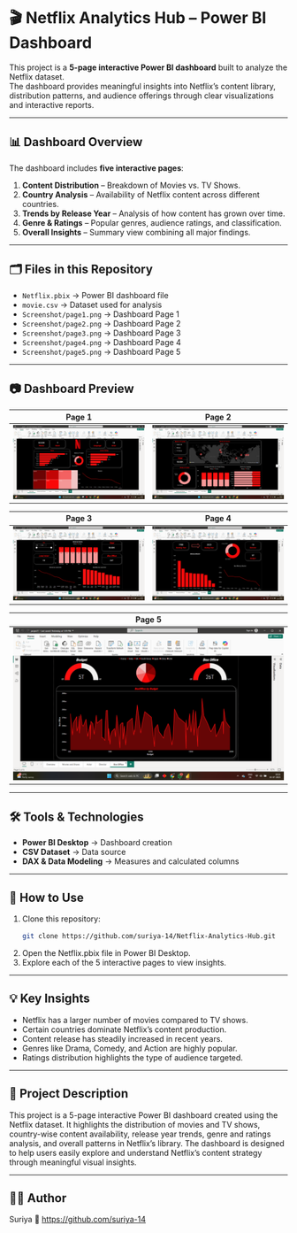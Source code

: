 # 🎬 Netflix Analytics Hub – Power BI Dashboard  

This project is a **5-page interactive Power BI dashboard** built to analyze the Netflix dataset.  
The dashboard provides meaningful insights into Netflix’s content library, distribution patterns, and audience offerings through clear visualizations and interactive reports.  

---

## 📊 Dashboard Overview  
The dashboard includes **five interactive pages**:  

1. **Content Distribution** – Breakdown of Movies vs. TV Shows.  
2. **Country Analysis** – Availability of Netflix content across different countries.  
3. **Trends by Release Year** – Analysis of how content has grown over time.  
4. **Genre & Ratings** – Popular genres, audience ratings, and classification.  
5. **Overall Insights** – Summary view combining all major findings.  

---

## 🗂️ Files in this Repository  

- `Netflix.pbix` → Power BI dashboard file  
- `movie.csv` → Dataset used for analysis  
- `Screenshot/page1.png` → Dashboard Page 1  
- `Screenshot/page2.png` → Dashboard Page 2  
- `Screenshot/page3.png` → Dashboard Page 3  
- `Screenshot/page4.png` → Dashboard Page 4  
- `Screenshot/page5.png` → Dashboard Page 5  

---

## 📷 Dashboard Preview  

| Page 1 | Page 2 |
|--------|--------|
| ![Page 1](Screenshot/page%201.png) | ![Page 2](Screenshot/page%202.png) |

| Page 3 | Page 4 |
|--------|--------|
| ![Page 3](Screenshot/page%203.png) | ![Page 4](Screenshot/page%204.png) |

| Page 5 |
|--------|
| ![Page 5](Screenshot/page%205.png) |

---

## 🛠️ Tools & Technologies  
- **Power BI Desktop** → Dashboard creation  
- **CSV Dataset** → Data source  
- **DAX & Data Modeling** → Measures and calculated columns  

---

## 🚀 How to Use  
1. Clone this repository:  
   ```bash
   git clone https://github.com/suriya-14/Netflix-Analytics-Hub.git
   ```
2. Open the Netflix.pbix file in Power BI Desktop.
3. Explore each of the 5 interactive pages to view insights.

---

## 💡 Key Insights

- Netflix has a larger number of movies compared to TV shows.
- Certain countries dominate Netflix’s content production.
- Content release has steadily increased in recent years.
- Genres like Drama, Comedy, and Action are highly popular.
- Ratings distribution highlights the type of audience targeted.

---

## 📌 Project Description

This project is a 5-page interactive Power BI dashboard created using the Netflix dataset. It highlights the distribution of movies and TV shows, country-wise content availability, release year trends, genre and ratings analysis, and overall patterns in Netflix’s library. The dashboard is designed to help users easily explore and understand Netflix’s content strategy through meaningful visual insights.

---

## 👨‍💻 Author

Suriya
📌 https://github.com/suriya-14

